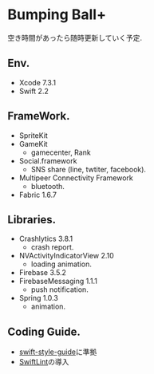 # Bumping Ball+

空き時間があったら随時更新していく予定.

## Env.
* Xcode 7.3.1
* Swift 2.2

## FrameWork.
* SpriteKit
* GameKit
	* gamecenter, Rank
* Social.framework
	* SNS share (line, twtiter, facebook).
* Multipeer Connectivity Framework
	* bluetooth.
* Fabric 1.6.7

## Libraries.
* Crashlytics 3.8.1
	* crash report.
* NVActivityIndicatorView 2.10
	* loading animation.
* Firebase 3.5.2
* FirebaseMessaging 1.1.1
	* push notification.
* Spring 1.0.3
	* animation.

## Coding Guide.
* [swift-style-guide](https://github.com/github/swift-style-guide)に準拠
* [SwiftLint](https://github.com/realm/SwiftLint)の導入
